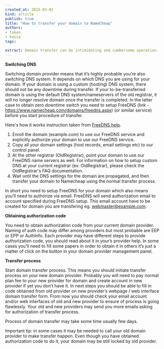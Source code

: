 ```yaml
---
created_at: 2015-03-02
kind: article
publish: true
title: "How to transfer your domain to NameCheap"
authors:
- tukan
- kasia
tags:

extract: Domain transfer can be intimidating and cumbersome operation. In this article we will show you how to facilitate that process and migrate your domain to an excellent Los Angeles based Namecheap.
---
```


**Switching DNS**

Switching domain provider means that it’s highly probable you’re also switching DNS system. It depends on which DNS you are using for your domain. If your domain is using a custom (hosting) DNS system, there should not be any downtime during transfer. If your to-be-transferred domain is using the default DNS system/nameservers of the old registrar, it will no longer resolve domain once the transfer is completed. In the latter case to obtain zero downtime switch you need to setup FreeDNS (link - https://www.namecheap.com/domains/freedns.aspx) (or similar service) before you start procedure of transfer.

Here's how it works instruction taken from [FreeDNS help](https://www.namecheap.com/support/knowledgebase/article.aspx/582/8).

1. Enroll the domain (example.com) to use our FreeDNS service and explicitly authorize your domain to use our FreeDNS service.
2. Copy all your domain settings (host records, email settings etc) to our control panel.
3. At the other registrar (OldRegistrar), point your domain to use our FreeDNS name servers as well. For information on how to setup custom DNS at your current registrar (ex: OldRegistrar), please check the OldRegistrar's FAQ documentation.
4. Wait until the DNS settings for the domain are propagated, and then transfer your domain to Namecheap using the normal transfer process.

In short you need to setup FreeDNS for your domain which also means you’ll need to authorize via email. FreeDNS will send authorization email to account specified during FreeDNS setup. This email account have to be created for domain you are transfering eg. webmaster@example.com.

**Obtaining authorization code**

You need to obtain authorization code from your current domain provider. Naming of auth code may differ among providers but most probable are EEP or EPP or AuthInfo. Each provider may have different steps to provide authorization code, you should read about it in your’s provider help. In some cases you’ll need to fill some papers in order to obtain it in others it’s just a matter of click on the button in your domain provider management panel.

**Transfer process**

Start domain transfer process. This means you should initiate transfer process on your new domain provider. Probably you will need to pay normal plan fee to your new provider for domain and create account in new provider if yet you don’t have it. In next steps you should be able to fill in code obtained from old provider on new provider’s webpage / web interface domain transfer form. From now you should check your email account and/or web interfaces of old and new provider to ensure of process is going flawlessly. Your old and new providers may send you more emails asking for authorization of transfer process.

Process of domain transfer may take some time usually few days.

Important tip: in some cases it may be needed to call your old domain provider to make transfer happen. Even though you have obtained authorization code to do it, your domain may be still locked by old provider.